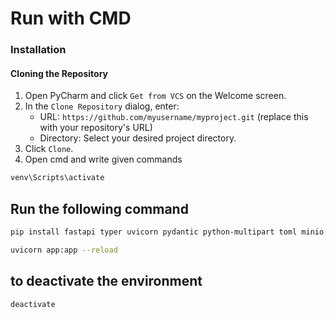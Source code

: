 # Run with CMD

### Installation

#### Cloning the Repository

1. Open PyCharm and click `Get from VCS` on the Welcome screen.
2. In the `Clone Repository` dialog, enter:
   - URL: `https://github.com/myusername/myproject.git` (replace this with your repository's URL)
   - Directory: Select your desired project directory.
3. Click `Clone`.
4. Open cmd and write given commands
```bash
venv\Scripts\activate
```
## Run the following command
```bash
pip install fastapi typer uvicorn pydantic python-multipart toml minio pymongo pyjwt[crypto] python-dotenv pandas Jinja2 mysql-connector-python itsdangerous

uvicorn app:app --reload
```
## to deactivate the environment
```bash
deactivate
```
